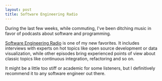 ```yaml
---
layout: post
title: Software Engineering Radio 
---
```


During the last few weeks, while commuting, I've been ditching music in favor of podcasts about software and programming.

[Software Engineering Radio](http://www.se-radio.net) is one of my new favorites. It includes interviews with experts on hot topics like open source development or data visualization, while other episodes bring experienced points of view about classic topics like continuous integration, refactoring and so on.

It might be a little too stiff or academic for some listeners, but I definitively recommend it to any software engineer out there.  
